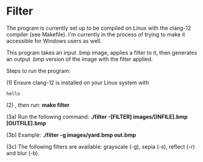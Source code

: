 # Filter

The program is currently set up to be compiled on Linux with the clang-12 compiler (see Makefile). I'm currently in the process of trying to make it accessible for Windows users as well.

This program takes an input .bmp image, applies a filter to it, then generates an output .bmp version of the image with the filter applied.

Steps to run the program:

(1) Ensure clang-12 is installed on your Linux system with
```shell
hello
```

(2) , then run: **make filter**

(3a) Run the following command: **./filter -[FILTER] images/[INFILE].bmp [OUTFILE].bmp**

(3b) Example: **./filter -g images/yard.bmp out.bmp**

(3c) The following filters are available: grayscale (-g), sepia (-s), reflect (-r) and blur (-b).
